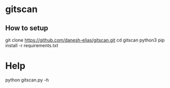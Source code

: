 # gitscan

## How to setup

git clone https://github.com/danesh-elias/gitscan.git
cd gitscan
python3 pip install -r requirements.txt


# Help
python gitscan.py -h
